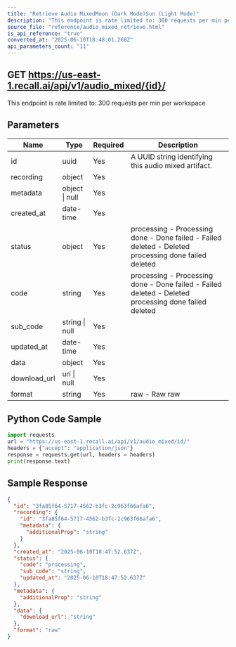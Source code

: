 ```yaml
---
title: "Retrieve Audio MixedMoon (Dark Mode)Sun (Light Mode)"
description: "This endpoint is rate limited to: 300 requests per min per workspace"
source_file: "reference/audio_mixed_retrieve.html"
is_api_reference: "true"
converted_at: "2025-06-10T18:48:01.268Z"
api_parameters_count: "11"
---
```

## GET https://us-east-1.recall.ai/api/v1/audio_mixed/{id}/

This endpoint is rate limited to: 300 requests per min per workspace

## Parameters

| Name | Type | Required | Description |
| --- | --- | --- | --- |
| id | uuid | Yes | A UUID string identifying this audio mixed artifact. |
| recording | object | Yes |  |
| metadata | object \| null | Yes |  |
| created_at | date-time | Yes |  |
| status | object | Yes | processing - Processing done - Done failed - Failed deleted - Deleted  processing done failed deleted |
| code | string | Yes | processing - Processing done - Done failed - Failed deleted - Deleted  processing done failed deleted |
| sub_code | string \| null | Yes |  |
| updated_at | date-time | Yes |  |
| data | object | Yes |  |
| download_url | uri \| null | Yes |  |
| format | string | Yes | raw - Raw  raw |

## Python Code Sample

```python
import requests
url = "https://us-east-1.recall.ai/api/v1/audio_mixed/id/"
headers = {"accept": "application/json"}
response = requests.get(url, headers = headers)
print(response.text)
```

## Sample Response

```json
{
  "id": "3fa85f64-5717-4562-b3fc-2c963f66afa6",
  "recording": {
    "id": "3fa85f64-5717-4562-b3fc-2c963f66afa6",
    "metadata": {
      "additionalProp": "string"
    }
  },
  "created_at": "2025-06-10T18:47:52.637Z",
  "status": {
    "code": "processing",
    "sub_code": "string",
    "updated_at": "2025-06-10T18:47:52.637Z"
  },
  "metadata": {
    "additionalProp": "string"
  },
  "data": {
    "download_url": "string"
  },
  "format": "raw"
}
```
